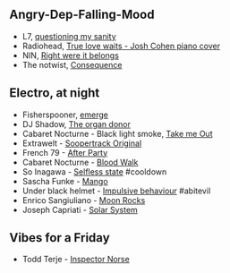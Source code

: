 ## Angry-Dep-Falling-Mood
* L7, [questioning my sanity](https://www.youtube.com/watch?v=QSS6Ng2KU_A)
* Radiohead, [True love waits - Josh Cohen piano cover](https://www.youtube.com/watch?v=b_UdwZ7ZU1E)
* NIN, [Right were it belongs](https://www.youtube.com/watch?v=1jAyfGzSaz0)
* The notwist, [Consequence](https://www.youtube.com/watch?v=DFin1IG2yis)

## Electro, at night
* Fisherspooner, [emerge](https://www.youtube.com/watch?v=217CdX7Z2tM)
* DJ Shadow, [The organ donor](https://www.youtube.com/watch?v=bfwXxRNVqi4)
* Cabaret Nocturne - Black light smoke, [Take me Out](https://www.youtube.com/watch?v=CEpIIlJBiKM)
* Extrawelt - [Soopertrack Original](https://www.youtube.com/watch?v=sdl7PZmlGQI)
* French 79 - [After Party](https://www.youtube.com/watch?v=jKW4s02ib7s)
* Cabaret Nocturne - [Blood Walk](https://www.youtube.com/watch?v=XSudap5Pyrc)
* So Inagawa - [Selfless state](https://www.youtube.com/watch?v=59BIX16RSkU]) #cooldown
* Sascha Funke - [Mango](https://www.youtube.com/watch?v=w1mUAVPaX98) 
* Under black helmet - [Impulsive behaviour](https://www.youtube.com/watch?v=zuwjENIHSks) #abitevil
* Enrico Sangiuliano - [Moon Rocks](https://www.youtube.com/watch?v=2hsoXTZbhBo)
* Joseph Capriati - [Solar System](https://www.youtube.com/watch?v=wCaFm0Jk5s4)

## Vibes for a Friday
* Todd Terje - [Inspector Norse](https://www.youtube.com/watch?v=ebjXsc0UjdQ)
